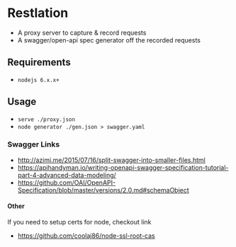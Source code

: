 # Restlation
- A proxy server to capture & record requests
- A swagger/open-api spec generator off the recorded requests


## Requirements
- `nodejs 6.x.x+`

## Usage
- `serve ./proxy.json`
- `node generator ./gen.json > swagger.yaml`

### Swagger Links
- http://azimi.me/2015/07/16/split-swagger-into-smaller-files.html
- https://apihandyman.io/writing-openapi-swagger-specification-tutorial-part-4-advanced-data-modeling/
- https://github.com/OAI/OpenAPI-Specification/blob/master/versions/2.0.md#schemaObject

#### Other
If you need to setup certs for node, checkout link
- https://github.com/coolaj86/node-ssl-root-cas

